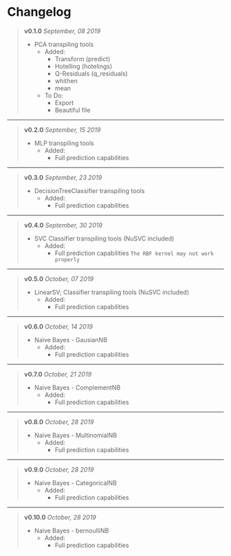 # Changelog

> __v0.1.0__
> *September, 08 2019*
> + PCA transpiling tools
>   + Added:
>     - Transform (predict)
>     - Hotelling (hotelings)
>     - Q-Residuals (q_residuals)
>     - whithen
>     - mean
>   + To Do:
>     - Export
>     - Beautiful file

----

> __v0.2.0__
> *September, 15 2019*
> + MLP transpiling tools
>   + Added:
>     - Full prediction capabilities

---

> __v0.3.0__
> *September, 23 2019*
> + DecisionTreeClassifier transpiling tools
>   + Added:
>     - Full prediction capabilities

---

> __v0.4.0__
> *September, 30 2019*
> + SVC Classifier transpiling tools (NuSVC included)
>   + Added:
>     - Full prediction capabilities
> `The RBF kernel may not work properly`

---

> __v0.5.0__
> *October, 07 2019*
> + LinearSV; Classifier transpiling tools (NuSVC included)
>   + Added:
>     - Full prediction capabilities

---

> __v0.6.0__
> *October, 14 2019*
> + Naive Bayes - GausianNB
>   + Added:
>     - Full prediction capabilities


---

> __v0.7.0__
> *October, 21 2019*
> + Naive Bayes - ComplementNB
>   + Added:
>     - Full prediction capabilities

---

> __v0.8.0__
> *October, 28 2019*
> + Naive Bayes - MultinomialNB
>   + Added:
>     - Full prediction capabilities

---

> __v0.9.0__
> *October, 28 2019*
> + Naive Bayes - CategoricalNB
>   + Added:
>     - Full prediction capabilities

---

> __v0.10.0__
> *October, 28 2019*
> + Naive Bayes - bernoulliNB
>   + Added:
>     - Full prediction capabilities
